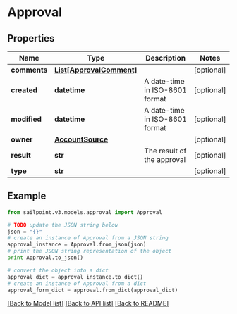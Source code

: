 # Approval


## Properties
Name | Type | Description | Notes
------------ | ------------- | ------------- | -------------
**comments** | [**List[ApprovalComment]**](ApprovalComment.md) |  | [optional] 
**created** | **datetime** | A date-time in ISO-8601 format | [optional] 
**modified** | **datetime** | A date-time in ISO-8601 format | [optional] 
**owner** | [**AccountSource**](AccountSource.md) |  | [optional] 
**result** | **str** | The result of the approval | [optional] 
**type** | **str** |  | [optional] 

## Example

```python
from sailpoint.v3.models.approval import Approval

# TODO update the JSON string below
json = "{}"
# create an instance of Approval from a JSON string
approval_instance = Approval.from_json(json)
# print the JSON string representation of the object
print Approval.to_json()

# convert the object into a dict
approval_dict = approval_instance.to_dict()
# create an instance of Approval from a dict
approval_form_dict = approval.from_dict(approval_dict)
```
[[Back to Model list]](../README.md#documentation-for-models) [[Back to API list]](../README.md#documentation-for-api-endpoints) [[Back to README]](../README.md)


